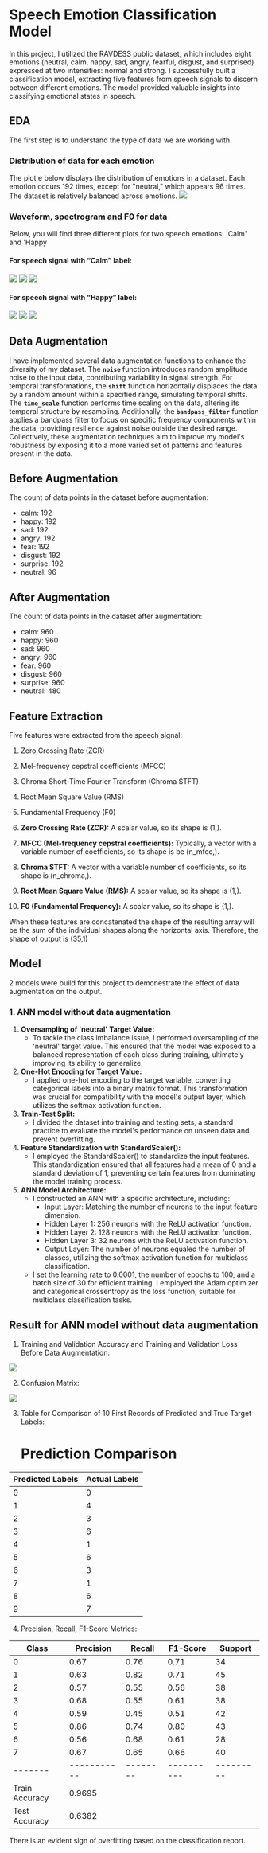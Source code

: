 # Speech Emotion Classification Model

In this project, I utilized the RAVDESS public dataset, which includes eight emotions (neutral, calm, happy, sad, angry, fearful, disgust, and surprised) expressed at two intensities: normal and strong. I successfully built a classification model, extracting five features from speech signals to discern between different emotions. The model provided valuable insights into classifying emotional states in speech.

## EDA
The first step is to understand the type of data we are working with.

### Distribution of data for each emotion

The plot e below displays the distribution of emotions in a dataset. Each emotion occurs 192 times, except for "neutral," which appears 96 times. The dataset is relatively balanced across emotions.
<img src="./EDA/Count for each emotions.png"/>

### Waveform, spectrogram and F0 for data

Below, you will find three different plots for two speech emotions: 'Calm' and 'Happy

#### For speech signal with “Calm” label:

<img src="./EDA/waveform_calm.png"/>
<img src="./EDA/spec_calm.png"/>
<img src="./EDA/f0_calm.png"/>

#### For speech signal with “Happy” label:
<img src="./EDA/wave_happy.png"/>
<img src="./EDA/spec_happy.png"/>
<img src="./EDA/F0_happy.png"/>

## Data Augmentation

I have implemented several data augmentation functions to enhance the diversity of my dataset. The **`noise`** function introduces random amplitude noise to the input data, contributing variability in signal strength. For temporal transformations, the **`shift`** function horizontally displaces the data by a random amount within a specified range, simulating temporal shifts. The **`time_scale`** function performs time scaling on the data, altering its temporal structure by resampling. Additionally, the **`bandpass_filter`** function applies a bandpass filter to focus on specific frequency components within the data, providing resilience against noise outside the desired range. Collectively, these augmentation techniques aim to improve my model's robustness by exposing it to a more varied set of patterns and features present in the data.

## Before Augmentation

The count of data points in the dataset before augmentation:

- calm: 192
- happy: 192
- sad: 192
- angry: 192
- fear: 192
- disgust: 192
- surprise: 192
- neutral: 96

## After Augmentation

The count of data points in the dataset after augmentation:

- calm: 960
- happy: 960
- sad: 960
- angry: 960
- fear: 960
- disgust: 960
- surprise: 960
- neutral: 480

## Feature Extraction

Five features were extracted from the speech signal:

1. Zero Crossing Rate (ZCR)
2. Mel-frequency cepstral coefficients (MFCC)
3. Chroma Short-Time Fourier Transform (Chroma STFT)
4. Root Mean Square Value (RMS)
5. Fundamental Frequency (F0)

1. **Zero Crossing Rate (ZCR):** A scalar value, so its shape is (1,).
2. **MFCC (Mel-frequency cepstral coefficients):** Typically, a vector with a variable number of coefficients, so its shape is be (n_mfcc,).
3. **Chroma STFT:** A vector with a variable number of coefficients, so its shape is (n_chroma,).
4. **Root Mean Square Value (RMS):** A scalar value, so its shape is (1,).
5. **F0 (Fundamental Frequency):** A scalar value, so its shape is (1,).

When these features are concatenated the shape of the resulting array will be the sum of the individual shapes along the horizontal axis. Therefore, the shape of output is (35,1)


## Model

2 models were build for this project to demonestrate the effect of data augmentation on the output.

### 1. ANN model without data augmentation

1. **Oversampling of 'neutral' Target Value:**
    - To tackle the class imbalance issue, I performed oversampling of the 'neutral' target value. This ensured that the model was exposed to a balanced representation of each class during training, ultimately improving its ability to generalize.
2. **One-Hot Encoding for Target Value:**
    - I applied one-hot encoding to the target variable, converting categorical labels into a binary matrix format. This transformation was crucial for compatibility with the model's output layer, which utilizes the softmax activation function.
3. **Train-Test Split:**
    - I divided the dataset into training and testing sets, a standard practice to evaluate the model's performance on unseen data and prevent overfitting.
4. **Feature Standardization with StandardScaler():**
    - I employed the StandardScaler() to standardize the input features. This standardization ensured that all features had a mean of 0 and a standard deviation of 1, preventing certain features from dominating the model training process.
5. **ANN Model Architecture:**
    - I constructed an ANN with a specific architecture, including:
        - Input Layer: Matching the number of neurons to the input feature dimension.
        - Hidden Layer 1: 256 neurons with the ReLU activation function.
        - Hidden Layer 2: 128 neurons with the ReLU activation function.
        - Hidden Layer 3: 32 neurons with the ReLU activation function.
        - Output Layer: The number of neurons equaled the number of classes, utilizing the softmax activation function for multiclass classification.
    - I set the learning rate to 0.0001, the number of epochs to 100, and a batch size of 30 for efficient training. I employed the Adam optimizer and categorical crossentropy as the loss function, suitable for multiclass classification tasks.
  

## Result for ANN model without data augmentation
1. Training and Validation Accuracy and Training and Validation Loss Before Data Augmentation:

<img src="./outputs/val_test_loss_no_aug.png"/>

2. Confusion Matrix:

<img src="./outputs/confmat_no_aug.png"/>

3. Table for Comparison of 10 First Records of Predicted and True Target Labels:
   # Prediction Comparison

| Predicted Labels | Actual Labels |
|-------------------|---------------|
| 0                 | 0             |
| 1                 | 4             |
| 2                 | 3             |
| 3                 | 6             |
| 4                 | 1             |
| 5                 | 6             |
| 6                 | 3             |
| 7                 | 1             |
| 8                 | 6             |
| 9                 | 7             |


4. Precision, Recall, F1-Score Metrics:


| Class | Precision | Recall | F1-Score | Support |
|-------|-----------|--------|----------|---------|
| 0     | 0.67      | 0.76   | 0.71     | 34      |
| 1     | 0.63      | 0.82   | 0.71     | 45      |
| 2     | 0.57      | 0.55   | 0.56     | 38      |
| 3     | 0.68      | 0.55   | 0.61     | 38      |
| 4     | 0.59      | 0.45   | 0.51     | 42      |
| 5     | 0.86      | 0.74   | 0.80     | 43      |
| 6     | 0.56      | 0.68   | 0.61     | 28      |
| 7     | 0.67      | 0.65   | 0.66     | 40      |
|-------|-----------|--------|----------|---------|
| Train Accuracy | 0.9695 | 
| Test Accuracy | 0.6382 | 

There is an evident sign of overfitting based on the classification report.










